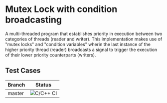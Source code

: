 # Mutex Lock with condition broadcasting
A multi-threaded program that establishes priority in execution between two categories of threads (reader and writer). This implementation makes use of "mutex locks" and "condition variables" wherin the last instance of the higher priority thread (reader) broadcasts a signal to trigger the execution of their lower priority counterparts (writers). 


## Test Cases
| Branch | Status                                                                                                             |
|--------|--------------------------------------------------------------------------------------------------------------------|
| master | ![C/C++ CI](https://github.com/ArjunInventor/Mutex-Lock---OS-Assignment/workflows/C/C++%20CI/badge.svg?event=push) |
